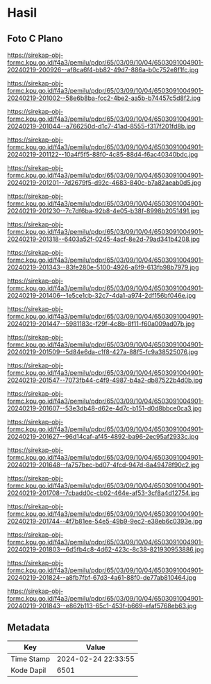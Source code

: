 # Hasil

## Foto C Plano

https://sirekap-obj-formc.kpu.go.id/f4a3/pemilu/pdpr/65/03/09/10/04/6503091004901-20240219-200926--af8ca6f4-bb82-49d7-886a-b0c752e8f1fc.jpg

https://sirekap-obj-formc.kpu.go.id/f4a3/pemilu/pdpr/65/03/09/10/04/6503091004901-20240219-201002--58e6b8ba-fcc2-4be2-aa5b-b74457c5d8f2.jpg

https://sirekap-obj-formc.kpu.go.id/f4a3/pemilu/pdpr/65/03/09/10/04/6503091004901-20240219-201044--a766250d-d1c7-41ad-8555-f317f201fd8b.jpg

https://sirekap-obj-formc.kpu.go.id/f4a3/pemilu/pdpr/65/03/09/10/04/6503091004901-20240219-201122--10a4f5f5-88f0-4c85-88d4-f6ac40340bdc.jpg

https://sirekap-obj-formc.kpu.go.id/f4a3/pemilu/pdpr/65/03/09/10/04/6503091004901-20240219-201201--7d2679f5-d92c-4683-840c-b7a82aeab0d5.jpg

https://sirekap-obj-formc.kpu.go.id/f4a3/pemilu/pdpr/65/03/09/10/04/6503091004901-20240219-201230--7c7df6ba-92b8-4e05-b38f-8998b2051491.jpg

https://sirekap-obj-formc.kpu.go.id/f4a3/pemilu/pdpr/65/03/09/10/04/6503091004901-20240219-201318--6403a52f-0245-4acf-8e2d-79ad341b4208.jpg

https://sirekap-obj-formc.kpu.go.id/f4a3/pemilu/pdpr/65/03/09/10/04/6503091004901-20240219-201343--83fe280e-5100-4926-a6f9-613fb98b7979.jpg

https://sirekap-obj-formc.kpu.go.id/f4a3/pemilu/pdpr/65/03/09/10/04/6503091004901-20240219-201406--1e5ce1cb-32c7-4da1-a974-2df156bf046e.jpg

https://sirekap-obj-formc.kpu.go.id/f4a3/pemilu/pdpr/65/03/09/10/04/6503091004901-20240219-201447--5981183c-f29f-4c8b-8f11-f60a009ad07b.jpg

https://sirekap-obj-formc.kpu.go.id/f4a3/pemilu/pdpr/65/03/09/10/04/6503091004901-20240219-201509--5d84e6da-c1f8-427a-88f5-fc9a38525076.jpg

https://sirekap-obj-formc.kpu.go.id/f4a3/pemilu/pdpr/65/03/09/10/04/6503091004901-20240219-201547--7073fb44-c4f9-4987-b4a2-db87522b4d0b.jpg

https://sirekap-obj-formc.kpu.go.id/f4a3/pemilu/pdpr/65/03/09/10/04/6503091004901-20240219-201607--53e3db48-d62e-4d7c-b151-d0d8bbce0ca3.jpg

https://sirekap-obj-formc.kpu.go.id/f4a3/pemilu/pdpr/65/03/09/10/04/6503091004901-20240219-201627--96d14caf-af45-4892-ba96-2ec95af2933c.jpg

https://sirekap-obj-formc.kpu.go.id/f4a3/pemilu/pdpr/65/03/09/10/04/6503091004901-20240219-201648--fa757bec-bd07-4fcd-947d-8a49478f90c2.jpg

https://sirekap-obj-formc.kpu.go.id/f4a3/pemilu/pdpr/65/03/09/10/04/6503091004901-20240219-201708--7cbadd0c-cb02-464e-af53-3cf8a4d12754.jpg

https://sirekap-obj-formc.kpu.go.id/f4a3/pemilu/pdpr/65/03/09/10/04/6503091004901-20240219-201744--4f7b81ee-54e5-49b9-9ec2-e38eb6c0393e.jpg

https://sirekap-obj-formc.kpu.go.id/f4a3/pemilu/pdpr/65/03/09/10/04/6503091004901-20240219-201803--6d5fb4c8-4d62-423c-8c38-821930953886.jpg

https://sirekap-obj-formc.kpu.go.id/f4a3/pemilu/pdpr/65/03/09/10/04/6503091004901-20240219-201824--a8fb7fbf-67d3-4a61-88f0-de77ab810464.jpg

https://sirekap-obj-formc.kpu.go.id/f4a3/pemilu/pdpr/65/03/09/10/04/6503091004901-20240219-201843--e862b113-65c1-453f-b669-efaf5768eb63.jpg


## Metadata

| Key        | Value               |
| ---------- | ------------------- |
| Time Stamp | 2024-02-24 22:33:55 |
| Kode Dapil | 6501                |



